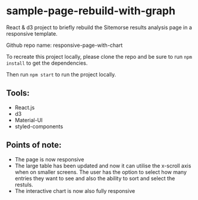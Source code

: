 # sample-page-rebuild-with-graph

React & d3 project to briefly rebuild the Sitemorse results analysis page in a responsive template.

Github repo name: responsive-page-with-chart

To recreate this project locally, please clone the repo and be sure to run `npm install` to get the dependencies.

Then run `npm start` to run the project locally.

## Tools:
- React.js
- d3
- Material-UI
- styled-components

## Points of note:
- The page is now responsive
- The large table has been updated and now it can utilise the x-scroll axis when on smaller screens. The user has the option to select how many entries they want to see and also the ability to sort and select the restuls.
- The interactive chart is now also fully responsive
